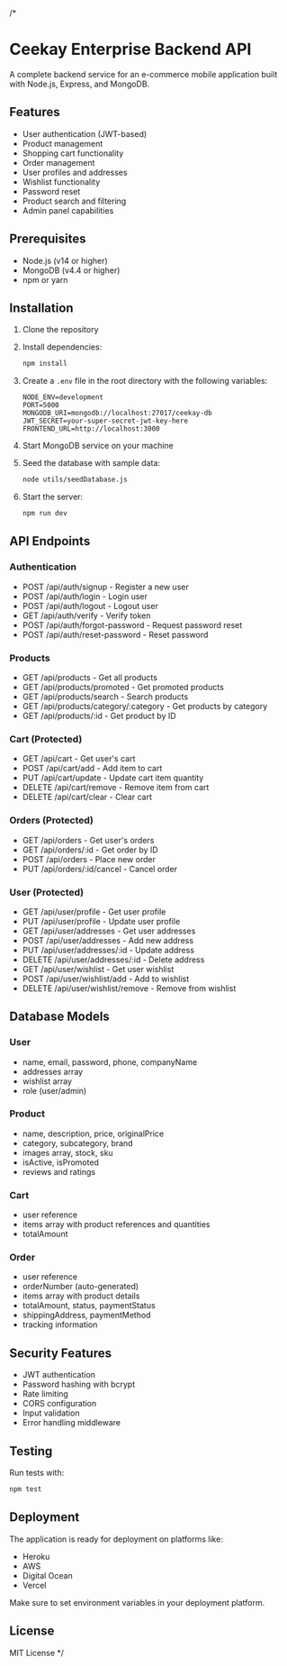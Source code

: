 /*
# Ceekay Enterprise Backend API

A complete backend service for an e-commerce mobile application built with Node.js, Express, and MongoDB.

## Features

- User authentication (JWT-based)
- Product management
- Shopping cart functionality
- Order management
- User profiles and addresses
- Wishlist functionality
- Password reset
- Product search and filtering
- Admin panel capabilities

## Prerequisites

- Node.js (v14 or higher)
- MongoDB (v4.4 or higher)
- npm or yarn

## Installation

1. Clone the repository
2. Install dependencies:

   ```bash
   npm install
   ```

3. Create a `.env` file in the root directory with the following variables:

   ```
   NODE_ENV=development
   PORT=5000
   MONGODB_URI=mongodb://localhost:27017/ceekay-db
   JWT_SECRET=your-super-secret-jwt-key-here
   FRONTEND_URL=http://localhost:3000
   ```

4. Start MongoDB service on your machine

5. Seed the database with sample data:

   ```bash
   node utils/seedDatabase.js
   ```

6. Start the server:
   ```bash
   npm run dev
   ```

## API Endpoints

### Authentication

- POST /api/auth/signup - Register a new user
- POST /api/auth/login - Login user
- POST /api/auth/logout - Logout user
- GET /api/auth/verify - Verify token
- POST /api/auth/forgot-password - Request password reset
- POST /api/auth/reset-password - Reset password

### Products

- GET /api/products - Get all products
- GET /api/products/promoted - Get promoted products
- GET /api/products/search - Search products
- GET /api/products/category/:category - Get products by category
- GET /api/products/:id - Get product by ID

### Cart (Protected)

- GET /api/cart - Get user's cart
- POST /api/cart/add - Add item to cart
- PUT /api/cart/update - Update cart item quantity
- DELETE /api/cart/remove - Remove item from cart
- DELETE /api/cart/clear - Clear cart

### Orders (Protected)

- GET /api/orders - Get user's orders
- GET /api/orders/:id - Get order by ID
- POST /api/orders - Place new order
- PUT /api/orders/:id/cancel - Cancel order

### User (Protected)

- GET /api/user/profile - Get user profile
- PUT /api/user/profile - Update user profile
- GET /api/user/addresses - Get user addresses
- POST /api/user/addresses - Add new address
- PUT /api/user/addresses/:id - Update address
- DELETE /api/user/addresses/:id - Delete address
- GET /api/user/wishlist - Get user wishlist
- POST /api/user/wishlist/add - Add to wishlist
- DELETE /api/user/wishlist/remove - Remove from wishlist

## Database Models

### User

- name, email, password, phone, companyName
- addresses array
- wishlist array
- role (user/admin)

### Product

- name, description, price, originalPrice
- category, subcategory, brand
- images array, stock, sku
- isActive, isPromoted
- reviews and ratings

### Cart

- user reference
- items array with product references and quantities
- totalAmount

### Order

- user reference
- orderNumber (auto-generated)
- items array with product details
- totalAmount, status, paymentStatus
- shippingAddress, paymentMethod
- tracking information

## Security Features

- JWT authentication
- Password hashing with bcrypt
- Rate limiting
- CORS configuration
- Input validation
- Error handling middleware

## Testing

Run tests with:

```bash
npm test
```

## Deployment

The application is ready for deployment on platforms like:

- Heroku
- AWS
- Digital Ocean
- Vercel

Make sure to set environment variables in your deployment platform.

## License

MIT License
*/
